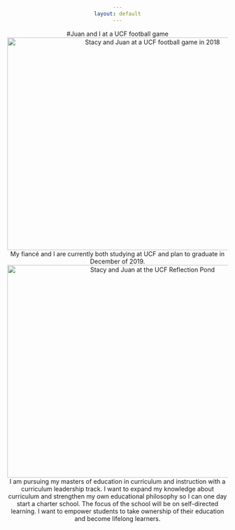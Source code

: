 ```yaml
---
layout: default
---
```

<body style="text-align:center;">
#Juan and I at a UCF football game
<br>
<img src="http://i1160.photobucket.com/albums/q487/StacyBriana91/ucf%20game_zpso9ln7ues.jpg" border="0" alt="Stacy and Juan at a UCF football game in 2018" style="width:648px;height:486px"/>
<br>
My fiancé and I are currently both studying at UCF and plan to graduate in December of 2019.
<img src="http://i1160.photobucket.com/albums/q487/StacyBriana91/f590a442-1312-41dd-ab4f-4fa755677b35_zpsw6jnmtit.jpg" border="0" alt="Stacy and Juan at the UCF Reflection Pond" style="width:648px;height:486px"/>
<br>
I am pursuing my masters of education in curriculum and instruction with a curriculum leadership track. I want to expand my knowledge about curriculum and strengthen my own educational philosophy so I can one day start a charter school. The focus of the school will be on self-directed learning. I want to empower students to take ownership of their education and become lifelong learners.
</body>
